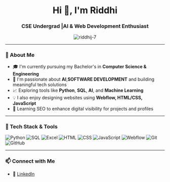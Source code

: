 <h1 align="center">Hi 👋, I'm Riddhi</h1>
<h3 align="center">CSE Undergrad |AI & Web Development Enthusiast </h3>

<p align="center">
  <img src="https://komarev.com/ghpvc/?username=riddhij-7&label=Profile%20views&color=0e75b6&style=flat" alt="riddhij-7" />
</p>

---

### 🌱 About Me
- 🎓 I'm currently pursuing my Bachelor's in **Computer Science & Engineering**  
- 🧠 I'm passionate about **AI**,**SOFTWARE DEVELOPMENT** and building meaningful tech solutions  
- 📈 Exploring tools like **Python**, **SQL**, **AI**, and **Machine Learning**  
- 💡 I also enjoy designing websites using **Webflow, HTML/CSS, JavaScript**  
- 🚀 Learning SEO to enhance digital visibility for projects and profiles  

---

### 🔧 Tech Stack & Tools
![Python](https://img.shields.io/badge/Python-14354C?style=for-the-badge&logo=python&logoColor=white)
![SQL](https://img.shields.io/badge/SQL-025E8C?style=for-the-badge&logo=postgresql&logoColor=white)
![Excel](https://img.shields.io/badge/Excel-217346?style=for-the-badge&logo=microsoft-excel&logoColor=white)
![HTML](https://img.shields.io/badge/HTML5-e34c26?style=for-the-badge&logo=html5&logoColor=white)
![CSS](https://img.shields.io/badge/CSS3-264de4?style=for-the-badge&logo=css3&logoColor=white)
![JavaScript](https://img.shields.io/badge/JavaScript-f7df1e?style=for-the-badge&logo=javascript&logoColor=black)
![Webflow](https://img.shields.io/badge/Webflow-4353FF?style=for-the-badge&logo=webflow&logoColor=white)
![Git](https://img.shields.io/badge/Git-F05032?style=for-the-badge&logo=git&logoColor=white)
![GitHub](https://img.shields.io/badge/GitHub-181717?style=for-the-badge&logo=github&logoColor=white)

---

### 📫 Connect with Me
- 💼 [LinkedIn](https://www.linkedin.com/in/riddhi-jathar-b2434a288/)  
